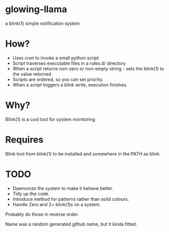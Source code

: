glowing-llama
=============

a blink(1) simple notification system

How?
====

+ Uses cron to invoke a small python script
+ Script traverses executable files in a rules.d/ directory
+ When a script returns non-zero or non-empty string - sets the blink(1) to the value returned
+ Scripts are ordered, so you can set priority.
+ When a script triggers a blink write, execution finishes.

Why?
====

Blink(1) is a cool tool for system monitoring

Requires
========
Blink tool from blink(1) to be installed and somewhere in the PATH as blink.

TODO
====

+ Daemonize the system to make it behave better.
+ Tidy up the code.
+ Introduce method for patterns rather than solid colours.
+ Handle Zero and 2+ blink(1)s on a system.

Probably do those in reverse order.

Name was a random generated github name, but it kinda fitted.
